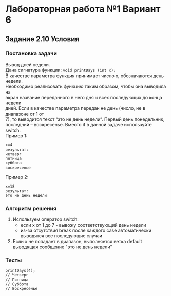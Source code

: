 
# Лабораторная работа №1 Вариант 6
## Задание 2.10 Условия


### Постановка задачи
Вывод дней недели.  
Дана сигнатура функции: `void printDays (int x);`  
В качестве параметра функция принимает число x, обозначаются день недели.  
Необходимо реализовать функцию таким образом, чтобы она выводила на  
экран название переданного в него дня и всех последующих до конца недели  
дней. Если в качестве параметра передан не день (число, не в диапазоне от 1 от  
7), то выводится текст “это не день недели”. Первый день понедельник,  
последний – воскресенье. Вместо if в данной задаче используйте switch.  
Пример 1:  
```
x=4
результат:
четверг
пятница
суббота
воскресенье
```
Пример 2:  
```
x=18
результат:
это не день недели
```

### Алгоритм решения
1. Используем оператор switch:
   - если x от 1 до 7 - вывожу соответствующий день недели
   - из-за отсутствия break после каждого case автоматически выводятся все последующие случаи
2. Если x не попадает в диапазон, выполняется ветка default выводящая сообщение "это не день недели"

### Тесты
```
printDays(4);
// Четверг
// Пятница
// Суббота
// Воскресенье
```